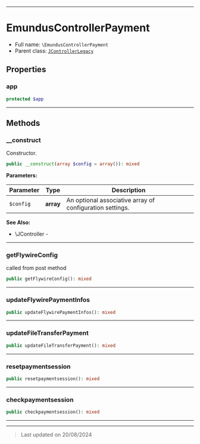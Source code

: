 ***

# EmundusControllerPayment





* Full name: `\EmundusControllerPayment`
* Parent class: [`JControllerLegacy`](./JControllerLegacy.md)



## Properties


### app



```php
protected $app
```






***

## Methods


### __construct

Constructor.

```php
public __construct(array $config = array()): mixed
```








**Parameters:**

| Parameter | Type | Description |
|-----------|------|-------------|
| `$config` | **array** | An optional associative array of configuration settings. |






**See Also:**

* \JController - 

***

### getFlywireConfig

called from post method

```php
public getFlywireConfig(): mixed
```













***

### updateFlywirePaymentInfos



```php
public updateFlywirePaymentInfos(): mixed
```













***

### updateFileTransferPayment



```php
public updateFileTransferPayment(): mixed
```













***

### resetpaymentsession



```php
public resetpaymentsession(): mixed
```













***

### checkpaymentsession



```php
public checkpaymentsession(): mixed
```













***


***
> Last updated on 20/08/2024
